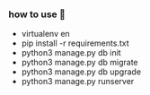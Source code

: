 ### how to use 🔧

- virtualenv en
- pip install -r requirements.txt
- python3 manage.py db init
- python3 manage.py db migrate
- python3 manage.py db upgrade
- python3 manage.py runserver